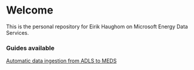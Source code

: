 # Welcome
This is the personal repository for Eirik Haughom on Microsoft Energy Data Services.

### Guides available
[Automatic data ingestion from ADLS to MEDS](/Guides/Synapse/DataLakeIngestion/)